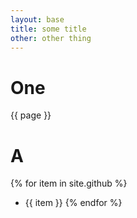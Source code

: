 ```yaml
---
layout: base
title: some title
other: other thing 
---
```


# One
{{ page }}

# A
{% for item in site.github %}
-  {{ item }}
{% endfor %}

